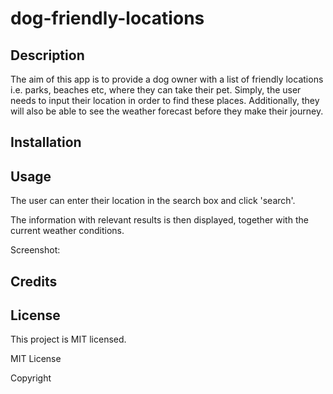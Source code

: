 # dog-friendly-locations

## Description

The aim of this app is to provide a dog owner with a list of friendly locations i.e. parks, beaches etc, where they can take their pet. Simply, the user needs to input their location in order to find these places. Additionally, they will also be able to see the weather forecast before they make their journey. 


## Installation



## Usage

The user can enter their location in the search box and click 'search'.

The information with relevant results is then displayed, together with the current weather conditions.

Screenshot: 



## Credits

## License

This project is MIT licensed.

MIT License

Copyright
